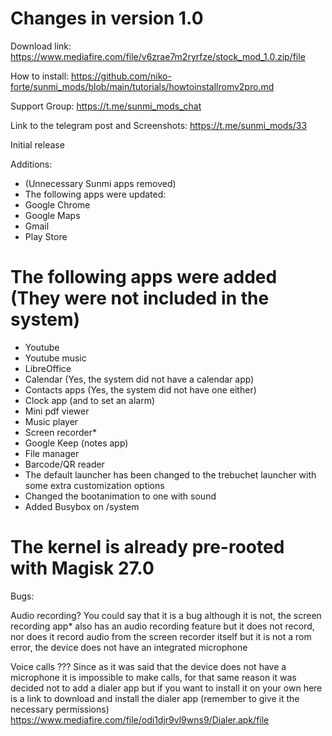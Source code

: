 # Changes in version 1.0

Download link:
https://www.mediafire.com/file/v6zrae7m2ryrfze/stock_mod_1.0.zip/file

How to install:
https://github.com/niko-forte/sunmi_mods/blob/main/tutorials/howtoinstallromv2pro.md

Support Group: https://t.me/sunmi_mods_chat

Link to the telegram post and Screenshots: https://t.me/sunmi_mods/33

Initial release

Additions:
- (Unnecessary Sunmi apps removed)
- The following apps were updated:
- Google Chrome
- Google Maps
- Gmail
- Play Store

# The following apps were added (They were not included in the system)

- Youtube
- Youtube music
- LibreOffice
- Calendar (Yes, the system did not have a calendar app)
- Contacts apps (Yes, the system did not have one either)
- Clock app (and to set an alarm)
- Mini pdf viewer
- Music player
- Screen recorder*
- Google Keep (notes app)
- File manager
- Barcode/QR reader
- The default launcher has been changed to the trebuchet launcher with some extra customization options
- Changed the bootanimation to one with sound
- Added Busybox on /system

# The kernel is already pre-rooted with Magisk 27.0

Bugs:

Audio recording? You could say that it is a bug although
it is not, the screen recording app* also has an audio recording feature
but it does not record, nor does it record audio from the screen recorder itself
but it is not a rom error, the device does not have an integrated microphone


Voice calls ??? Since as it was said that the device does not have a microphone
it is impossible to make calls, for that same reason it was decided not to add a dialer app
but if you want to install it on your own here is a link to download and install the dialer app
(remember to give it the necessary permissions)
https://www.mediafire.com/file/odi1djr9vl9wns9/Dialer.apk/file
